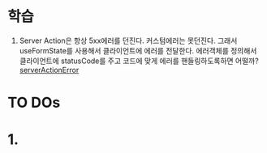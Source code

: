 # 학습

1. Server Action은 항상 5xx에러를 던진다. 커스텀에러는 못던진다.
   그래서 useFormState를 사용해서 클라이언트에 에러를 전달한다.
   에러객체를 정의해서 클라이언트에 statusCode를 주고 코드에 맞게 에러를 핸들링하도록하면 어떨까?
   [serverActionError](https://joulev.dev/blogs/throwing-expected-errors-in-react-server-actions)

# TO DOs

# 1.
